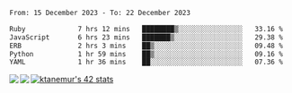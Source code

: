 <!--START_SECTION:waka-->

```txt
From: 15 December 2023 - To: 22 December 2023

Ruby             7 hrs 12 mins   ████████▒░░░░░░░░░░░░░░░░   33.16 %
JavaScript       6 hrs 23 mins   ███████▒░░░░░░░░░░░░░░░░░   29.38 %
ERB              2 hrs 3 mins    ██▒░░░░░░░░░░░░░░░░░░░░░░   09.48 %
Python           1 hr 59 mins    ██▒░░░░░░░░░░░░░░░░░░░░░░   09.16 %
YAML             1 hr 36 mins    ██░░░░░░░░░░░░░░░░░░░░░░░   07.36 %
```

<!--END_SECTION:waka-->
<a href="https://github.com/anuraghazra/github-readme-stats">
  <img align="left" src="https://github-readme-stats.vercel.app/api?username=Tanesan&count_private=true&show_icons=true" />
<img align="left" src="https://github-readme-stats.vercel.app/api/top-langs/?username=Tanesan" />
</a>

[![ktanemur's 42 stats](https://badge42.vercel.app/api/v2/cl1wslf6s002109l771rng2w8/stats?cursusId=21&coalitionId=62)](https://github.com/JaeSeoKim/badge42)
